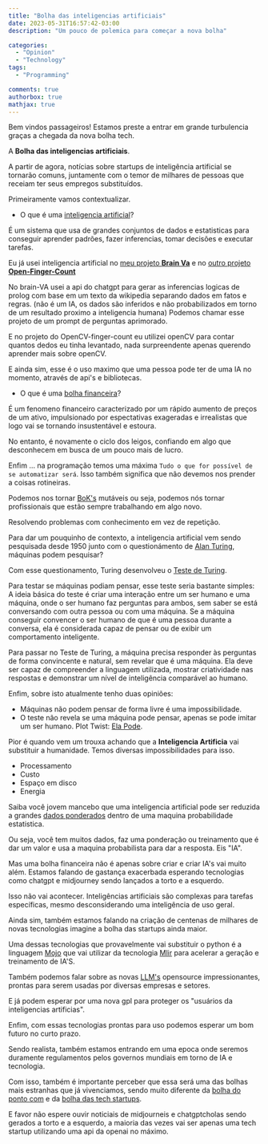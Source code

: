 ```yaml
---
title: "Bolha das inteligencias artificiais"
date: 2023-05-31T16:57:42-03:00
description: "Um pouco de polemica para começar a nova bolha"

categories:
  - "Opinion"
  - "Technology"
tags:
  - "Programming"

comments: true
authorbox: true
mathjax: true
---
```


Bem vindos passageiros! Estamos preste a entrar em grande turbulencia graças a chegada da nova bolha tech.

A **Bolha das inteligencias artificiais**.

A partir de agora, notícias sobre startups de inteligência artificial se tornarão comuns, juntamente com o temor de milhares de pessoas que receiam ter seus empregos substituídos.

Primeiramente vamos contextualizar.

- O que é uma [inteligencia artificial](https://pt.wikipedia.org/wiki/Intelig%C3%AAncia_artificial)?

É um sistema que usa de grandes conjuntos de dados e estatisticas para conseguir aprender padrões, fazer inferencias, tomar decisões e executar tarefas.

Eu já usei inteligencia artificial no [meu projeto **Brain Va**](https://github.com/KitsuneSemCalda/brain-VA) e no [outro projeto **Open-Finger-Count**](https://github.com/KitsuneSemCalda/OpenCV-finger-count)

No brain-VA usei a api do chatgpt para gerar as inferencias logicas de prolog com base em um texto da wikipedia separando dados em fatos e regras. (não é um IA, os dados são inferidos e não probabilizados em torno de um resultado proximo a inteligencia humana)
Podemos chamar esse projeto de um prompt de perguntas aprimorado.

E no projeto do OpenCV-finger-count eu utilizei openCV para contar quantos dedos eu tinha levantado, nada surpreendente apenas querendo aprender mais sobre openCV.

E ainda sim, esse é o uso maximo que uma pessoa pode ter de uma IA no momento, através de api's e bibliotecas.

- O que é uma [bolha financeira](https://blog.mag.com.br/educacao-financeira/bolha-financeira/)?

É um fenomeno financeiro caracterizado por um rápido aumento de preços de um ativo, impulsionado por espectativas exageradas e irrealistas que logo vai se tornando insustentável e estoura.

No entanto, é novamente o ciclo dos leigos, confiando em algo que desconhecem em busca de um pouco mais de lucro.

Enfim ... na programação temos uma máxima `Tudo o que for possível de se automatizar será`. Isso também significa que não devemos nos prender a coisas rotineiras. 

Podemos nos tornar [BoK's](https://en.wikipedia.org/wiki/Body_of_knowledge) mutáveis ou seja, podemos nós tornar profissionais que estão sempre trabalhando em algo novo.

Resolvendo problemas com conhecimento em vez de repetição.

Para dar um pouquinho de contexto, a inteligencia artificial vem sendo pesquisada desde 1950 junto com o questionámento de [Alan Turing](https://pt.wikipedia.org/wiki/Alan_Turing), máquinas podem pesquisar?

Com esse questionamento, Turing desenvolveu o [Teste de Turing](https://pt.wikipedia.org/wiki/Teste_de_Turing). 

Para testar se máquinas podiam pensar, esse teste seria bastante simples:
A ideia básica do teste é criar uma interação entre um ser humano e uma máquina, onde o ser humano faz perguntas para ambos, sem saber se está conversando com outra pessoa ou com uma máquina. Se a máquina conseguir convencer o ser humano de que é uma pessoa durante a conversa, ela é considerada capaz de pensar ou de exibir um comportamento inteligente.

Para passar no Teste de Turing, a máquina precisa responder às perguntas de forma convincente e natural, sem revelar que é uma máquina. Ela deve ser capaz de compreender a linguagem utilizada, mostrar criatividade nas respostas e demonstrar um nível de inteligência comparável ao humano.

Enfim, sobre isto atualmente tenho duas opiniões:

- Máquinas não podem pensar de forma livre é uma impossibilidade.
- O teste não revela se uma máquina pode pensar, apenas se pode imitar um ser humano. Plot Twist: [Ela Pode](https://www.correiobraziliense.com.br/tecnologia/2023/03/5083442-chatgpt-4-inteligencia-artificial-mente-para-completar-tarefa-em-teste.html).

Pior é quando vem um trouxa achando que a **Inteligencia Artificia** vai substituir a humanidade. 
Temos diversas impossibilidades para isso.

- Processamento
- Custo
- Espaço em disco
- Energia

Saiba você jovem mancebo que uma inteligencia artificial pode ser reduzida a grandes [dados ponderados](https://en.wikipedia.org/wiki/Weighting) dentro de uma maquina probabilidade estatistica.

Ou seja, você tem muitos dados, faz uma ponderação ou treinamento que é dar um valor e usa a maquina probabilista para dar a resposta. Eis "IA".

Mas uma bolha financeira não é apenas sobre criar e criar IA's vai muito além. Estamos falando de gastança exacerbada esperando tecnologias como chatgpt e midjourney sendo lançados a torto e a esquerdo.

Isso não vai acontecer. Inteligências artificiais são complexas para tarefas específicas, mesmo desconsiderando uma inteligência de uso geral.

Ainda sim, também estamos falando na criação de centenas de milhares de novas tecnologias imagine a bolha das startups ainda maior.

Uma dessas tecnologias que provavelmente vai substituir o python é a linguagem [Mojo](https://www.modular.com/mojo) que vai utilizar da tecnologia [Mlir](https://mlir.llvm.org/) para acelerar a geração e treinamento de IA'S.

Também podemos falar sobre as novas [LLM's](https://en.wikipedia.org/wiki/Large_language_model) opensource impressionantes, prontas para serem usadas por diversas empresas e setores.

E já podem esperar por uma nova gpl para proteger os "usuários da inteligencias artificias".

Enfim, com essas tecnologias prontas para uso podemos esperar um bom futuro no curto prazo.

Sendo realista, também estamos entrando em uma epoca onde seremos duramente regulamentos pelos governos mundiais em torno de IA e tecnologia. 

Com isso, também é importante perceber que essa será uma das bolhas mais estranhas que já vivenciamos, sendo muito diferente da [bolha do ponto com](https://pt.wikipedia.org/wiki/Bolha_da_Internet) e da [bolha das tech startups](https://startups.com.br/colunistas/a-bolha-dos-valuations-os-impactos-para-as-startups-e-o-ecossistema-de-venture-capital/).

E favor não espere ouvir noticiais de midjourneis e chatgptcholas sendo gerados a torto e a esquerdo, a maioria das vezes vai ser apenas uma tech startup utilizando uma api da openai no máximo.
